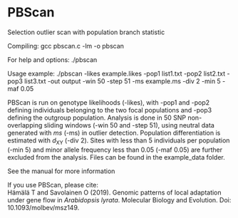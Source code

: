 # PBScan
Selection outlier scan with population branch statistic

Compiling:
gcc pbscan.c -lm -o pbscan

For help and options:
./pbscan

Usage example:
./pbscan -likes example.likes -pop1 list1.txt -pop2 list2.txt -pop3 list3.txt -out output -win 50 -step 51 -ms example.ms -div 2 -min 5 -maf 0.05

PBScan is run on genotype likelihoods (-likes), with -pop1 and -pop2 defining individuals belonging to the two focal populations and -pop3 defining the outgroup population. Analysis is done in 50 SNP non-overlapping sliding windows (-win 50 and -step 51), using neutral data generated with <i>ms</i> (-ms) in outlier detection. Population differentiation is estimated with <i>d</i><sub>XY</sub> (-div 2). Sites with less than 5 individuals per population (-min 5) and minor allele frequency less than 0.05 (-maf 0.05) are further excluded from the analysis. Files can be found in the example_data folder.

See the manual for more information

If you use PBScan, please cite:  
Hämälä T and Savolainen O (2019). Genomic patterns of local adaptation under gene flow in <i>Arabidopsis lyrata</i>. Molecular Biology and Evolution. Doi: 10.1093/molbev/msz149.
